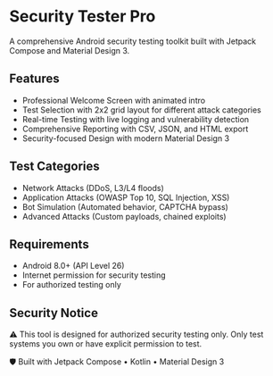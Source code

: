 # Security Tester Pro

A comprehensive Android security testing toolkit built with Jetpack Compose and Material Design 3.

## Features
- Professional Welcome Screen with animated intro
- Test Selection with 2x2 grid layout for different attack categories  
- Real-time Testing with live logging and vulnerability detection
- Comprehensive Reporting with CSV, JSON, and HTML export
- Security-focused Design with modern Material Design 3

## Test Categories
- Network Attacks (DDoS, L3/L4 floods)
- Application Attacks (OWASP Top 10, SQL Injection, XSS)
- Bot Simulation (Automated behavior, CAPTCHA bypass)
- Advanced Attacks (Custom payloads, chained exploits)

## Requirements
- Android 8.0+ (API Level 26)
- Internet permission for security testing
- For authorized testing only

## Security Notice
⚠️ This tool is designed for authorized security testing only.
Only test systems you own or have explicit permission to test.

🛡️ Built with Jetpack Compose • Kotlin • Material Design 3
